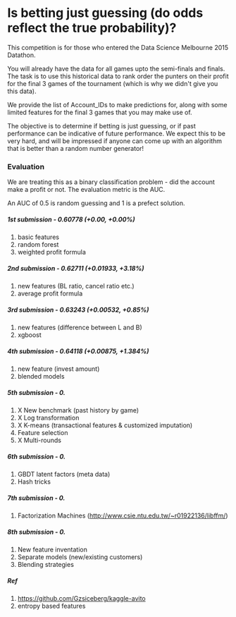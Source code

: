 # Is betting just guessing (do odds reflect the true probability)?

This competition is for those who entered the Data Science Melbourne 2015 Datathon.

You will already have the data for all games upto the semi-finals and finals. The task is to use this historical data to rank order the punters on their profit for the final 3 games of the tournament (which is why we didn't give you this data).

We provide the list of Account_IDs to make predictions for, along with some limited features for the final 3 games that you may make use of.

The objective is to determine if betting is just guessing, or if past performance can be indicative of future performance. We expect this to be very hard, and will be impressed if anyone can come up with an algorithm that is better than a random number generator! 

### Evaluation

We are treating this as a binary classification problem - did the account make a profit or not. The evaluation metric is the AUC.

An AUC of 0.5 is random guessing and 1 is a prefect solution.

##### 1st submission - 0.60778 (+0.00, +0.00%)
1. basic features
2. random forest
3. weighted profit formula

##### 2nd submission - 0.62711 (+0.01933, +3.18%)
1. new features (BL ratio, cancel ratio etc.)
2. average profit formula

##### 3rd submission - 0.63243 (+0.00532, +0.85%)
1. new features (difference between L and B)
2. xgboost

##### 4th submission - 0.64118 (+0.00875, +1.384%)
1. new feature (invest amount)
2. blended models

##### 5th submission - 0.
1. X New benchmark (past history by game) 
2. X Log transformation
3. X K-means (transactional features & customized imputation)
4. Feature selection
5. X Multi-rounds

##### 6th submission - 0.
1. GBDT latent factors (meta data)
2. Hash tricks

##### 7th submission - 0.
1. Factorization Machines (http://www.csie.ntu.edu.tw/~r01922136/libffm/)

##### 8th submission - 0.
1. New feature inventation
2. Separate models (new/existing customers)
3. Blending strategies

##### Ref
1. https://github.com/Gzsiceberg/kaggle-avito
2. entropy based features